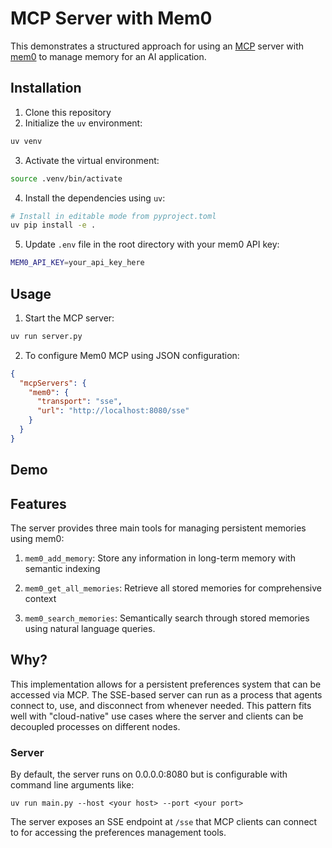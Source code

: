 # MCP Server with Mem0

This demonstrates a structured approach for using an [MCP](https://modelcontextprotocol.io/introduction) server with [mem0](https://mem0.ai) to manage memory for an AI application.

## Installation

1. Clone this repository
2. Initialize the `uv` environment:

```bash
uv venv
```

3. Activate the virtual environment:

```bash
source .venv/bin/activate
```

4. Install the dependencies using `uv`:

```bash
# Install in editable mode from pyproject.toml
uv pip install -e .
```

5. Update `.env` file in the root directory with your mem0 API key:

```bash
MEM0_API_KEY=your_api_key_here
```

## Usage

1. Start the MCP server:

```bash
uv run server.py
```

2. To configure Mem0 MCP using JSON configuration:

```json
{
  "mcpServers": {
    "mem0": {
      "transport": "sse",
      "url": "http://localhost:8080/sse"
    }
  }
}
```

## Demo



## Features

The server provides three main tools for managing persistent memories using mem0:

1. `mem0_add_memory`: Store any information in long-term memory with semantic indexing

2. `mem0_get_all_memories`: Retrieve all stored memories for comprehensive context 

3. `mem0_search_memories`: Semantically search through stored memories using natural language queries.

## Why?

This implementation allows for a persistent preferences system that can be accessed via MCP. The SSE-based server can run as a process that agents connect to, use, and disconnect from whenever needed. This pattern fits well with "cloud-native" use cases where the server and clients can be decoupled processes on different nodes.

### Server

By default, the server runs on 0.0.0.0:8080 but is configurable with command line arguments like:

```
uv run main.py --host <your host> --port <your port>
```

The server exposes an SSE endpoint at `/sse` that MCP clients can connect to for accessing the preferences management tools.
